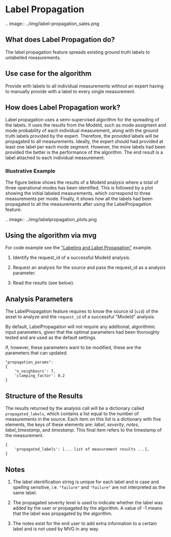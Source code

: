 # Label Propagation

.. image:: ../img/label-propagation_sales.png

## What does Label Propagation do?

The label propagation feature spreads existing ground truth labels to unlabelled measurements.

## Use case for the algorithm

Provide with labels to all individual measurements without 
an expert having to manually provide with a label to every single measurement.


## How does Label Propagation work?

Label propagation uses a semi-supervised algorithm for the spreading of the labels.
It uses the results from the ModeId, such as mode assigment and mode probability of each individual measurement, 
along with the ground truth labels provided by the expert.
Therefore, the provided labels will be propagated to all measurements.
Ideally, the expert should had provided at least one label per each mode segment.
However, the more labels had been provided the better is the performance of the algorithm.
The end result is a label attached to each individual measurement.

### Illustrative Example

The figure below shows the results of a ModeId analysis where a total of three operational modes has been identified.
This is followed by a plot showing the initial labeled measurements, which correspond to three measurements per mode.
Finally, it shows how all the labels had been propagated to all the measurements after using the LabelPropagation feature.

.. image:: ../img/labelpropagation_plots.png

## Using the algorithm via mvg

For code example see the ["Labeling and Label Propagation"](../examples/7-labeling.ipynb) example.

1. Identify the request_id of a successful ModeId analysis.

2. Request an analysis for the source and pass the request_id as a analysis parameter.

3. Read the results (see below).

## Analysis Parameters

The LabelPropagation feature requires to know the source id (`sid`) of the asset to analyze and the `request_id` of a successful "ModeId" analysis.

By default, LabelPropagation will not require any additional, algorithmic input parameters,
given that the optimal parameters had been thoroughly tested and are used as the default settings.

If, however, these parameters want to be modified, these are the parameters that can updated.

```
"propagation_params":
{
	'n_neighbours': 7,
	'clamping_factor': 0.2
}
```


## Structure of the Results

The results returned by the analysis call will be a dictionary called `propagated_labels`, 
which contains a list equal to the number of measurements in the source.
Each item on this list is a dictionary with five elements, the keys of these elements are: *label*, *severity*, *notes*, *label_timestamp*, and *timestamp*.
This final item refers to the timestamp of the measurement.


```
{ 
    'propagated_labels': [... list of measurement results ...],
}
```

## Notes

1. The label identification string is unique for each label and is case and spelling sensitive, i.e. `"failure"` and `"Failure"` are not interpreted as the same label. 
   
2. The propagated severity level is used to indicate whether the label was added by the user or propagated by the algorithm. A value of -1 means that the label was propagated by the algorithm.
   
3. The notes exist for the end user to add extra information to a certain label and is not used by MVG in any way.


   